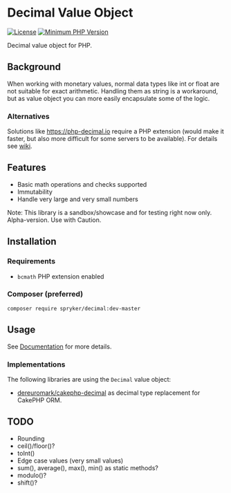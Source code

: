 #  Decimal Value Object

[![License](https://poser.pugx.org/spryker/decimal/license)](https://packagist.org/packages/spryker/decimal)
[![Minimum PHP Version](https://img.shields.io/badge/php-%3E%3D%207.1-8892BF.svg)](https://php.net/)

Decimal value object for PHP.

## Background
When working with monetary values, normal data types like int or float are not suitable for exact arithmetic.
Handling them as string is a workaround, but as value object you can more easily encapsulate some of the logic. 

### Alternatives
Solutions like https://php-decimal.io require a PHP extension (would make it faster, but also more difficult for some
servers to be available). For details see [wiki](https://github.com/spryker/decimal/wiki).

## Features

- Basic math operations and checks supported
- Immutability
- Handle very large and very small numbers

Note: This library is a sandbox/showcase and for testing right now only.
Alpha-version. Use with Caution.

## Installation

### Requirements

- `bcmath` PHP extension enabled

### Composer (preferred)
```
composer require spryker/decimal:dev-master
```

## Usage

See [Documentation](/docs) for more details.

### Implementations
The following libraries are using the `Decimal` value object:

- [dereuromark/cakephp-decimal](https://github.com/dereuromark/cakephp-decimal) as decimal type replacement for CakePHP ORM.


## TODO
- Rounding
- ceil()/floor()?
- toInt()
- Edge case values (very small values)
- sum(), average(), max(), min() as static methods?
- modulo()?
- shift()?
